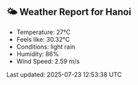 <!-- WEATHER-START -->
## 🌤 Weather Report for Hanoi

- Temperature: 27°C
- Feels like: 30.32°C
- Conditions: light rain
- Humidity: 86%
- Wind Speed: 2.59 m/s

Last updated: 2025-07-23 12:53:38 UTC
<!-- WEATHER-END -->

